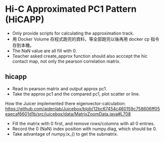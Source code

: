 # Hi-C Approximated PC1 Pattern (HiCAPP)

* Only provide scripts for calculating the approximation track.
* 用 Docker Volume 存程式跑完的資料，等全部跑完以後再用 docker cp 指令存到本機。
* The NaN value are all fill with 0.
* Teacher asked create_approx function should also acccept the hic contact map, not only the pearson correlation matrix.

## hicapp

* Read in pearson matrix and output approx pc1.
* Take the approx pc1 and the compared pc1, plot scatter or line.

How the Juicer implemented there eigenvector-calculation:
https://github.com/aidenlab/Juicebox/blob/12bc67454c460159c758606ff05eaecaf6601d1b/src/juicebox/data/MatrixZoomData.java#L708

* Fill the matrix with 0 first, and remove rows/columns with all 0 entries.
* Record the 0 (NaN) index position with numpy.diag, which should be 0.
* Take advantage of numpy.ix_() to get the submatrix.
